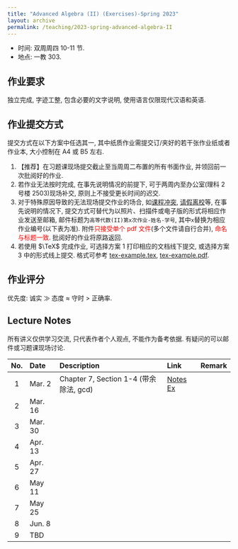 ```yaml
---
title: "Advanced Algebra (II) (Exercises)-Spring 2023"
layout: archive
permalink: /teaching/2023-spring-advanced-algebra-II
---
```


- 时间: 双周周四 10-11 节.
- 地点: 一教 303.

## 作业要求

独立完成, 字迹工整, 包含必要的文字说明, 使用语言仅限现代汉语和英语.

## 作业提交方式

提交方式在以下方案中任选其一, 其中纸质作业需提交订/夹好的若干张作业纸或者作业本, 大小控制在 A4 或 B5 左右.

1. 【推荐】在习题课现场提交截止至当周周二布置的所有书面作业, 并领回前一次批阅好的作业.
2. 若作业无法按时完成, 在事先说明情况的前提下, 可于两周内至办公室(理科 2 号楼 2503)现场补交, 原则上不接受更长时间的迟交.
3. 对于特殊原因导致的无法现场提交作业的场合, 如<ins>课程冲突</ins>, <ins>请假离校</ins>等, 在事先说明的情况下, 提交方式可替代为以照片、扫描件或电子版的形式将相应作业发送至邮箱, 邮件标题为`高等代数(II)第x次作业-姓名-学号`, 其中`x`替换为相应作业编号(以下表为准). 附件<span style="color:red">只接受单个 pdf 文件</span>(多个文件请自行合并), <span style="color:red">命名与标题一致</span>. 批阅好的作业将原路返回.
4. 若使用 $\TeX$ 完成作业, 可选择方案 1 打印相应的文档线下提交, 或选择方案 3 中的形式线上提交. 格式可参考 [tex-example.tex](/files/notes/advanced-algebra-2023spring/tex-example.tex), [tex-example.pdf](/files/notes/advanced-algebra-2023spring/tex-example.pdf).

## 作业评分

优先度: 诚实 $\gg$ 态度 $\approx$ 守时 $>$ 正确率.

## Lecture Notes

所有讲义仅供学习交流, 只代表作者个人观点, 不能作为备考依据. 有疑问的可以邮件或习题课现场讨论.

|No.|Date|Description|Link|Remark|
|:---:|:----|:----|:----|:----|
|1|Mar. 2|Chapter 7, Section 1-4 (带余除法, gcd)| [Notes](/files/notes/advanced-algebra-2023spring/AdvancedAlgebraEx1.pdf) [Ex](/files/notes/advanced-algebra-2023spring/AdvancedAlgebraEx1Remark.pdf)||
|2|Mar. 16||||
|3|Mar. 30||||
|4|Apr. 13||||
|5|Apr. 27||||
|6|May 11||||
|7|May 25||||
|8|Jun. 8||||
|9|TBD||||
